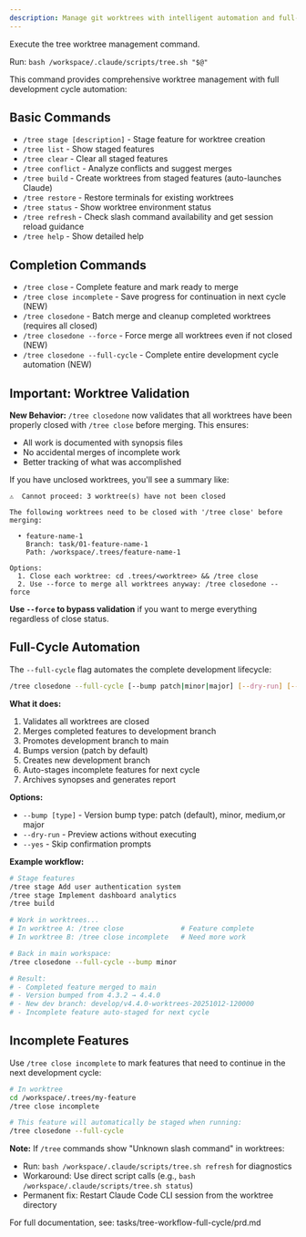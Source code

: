 ```yaml
---
description: Manage git worktrees with intelligent automation and full-cycle development workflows
---
```


Execute the tree worktree management command.

Run: `bash /workspace/.claude/scripts/tree.sh "$@"`

This command provides comprehensive worktree management with full development cycle automation:

## Basic Commands
- `/tree stage [description]` - Stage feature for worktree creation
- `/tree list` - Show staged features
- `/tree clear` - Clear all staged features
- `/tree conflict` - Analyze conflicts and suggest merges
- `/tree build` - Create worktrees from staged features (auto-launches Claude)
- `/tree restore` - Restore terminals for existing worktrees
- `/tree status` - Show worktree environment status
- `/tree refresh` - Check slash command availability and get session reload guidance
- `/tree help` - Show detailed help

## Completion Commands
- `/tree close` - Complete feature and mark ready to merge
- `/tree close incomplete` - Save progress for continuation in next cycle (NEW)
- `/tree closedone` - Batch merge and cleanup completed worktrees (requires all closed)
- `/tree closedone --force` - Force merge all worktrees even if not closed (NEW)
- `/tree closedone --full-cycle` - Complete entire development cycle automation (NEW)

## Important: Worktree Validation

**New Behavior:** `/tree closedone` now validates that all worktrees have been properly closed with `/tree close` before merging. This ensures:
- All work is documented with synopsis files
- No accidental merges of incomplete work
- Better tracking of what was accomplished

If you have unclosed worktrees, you'll see a summary like:
```
⚠️  Cannot proceed: 3 worktree(s) have not been closed

The following worktrees need to be closed with '/tree close' before merging:

  • feature-name-1
    Branch: task/01-feature-name-1
    Path: /workspace/.trees/feature-name-1

Options:
  1. Close each worktree: cd .trees/<worktree> && /tree close
  2. Use --force to merge all worktrees anyway: /tree closedone --force
```

**Use `--force` to bypass validation** if you want to merge everything regardless of close status.

## Full-Cycle Automation

The `--full-cycle` flag automates the complete development lifecycle:

```bash
/tree closedone --full-cycle [--bump patch|minor|major] [--dry-run] [--yes]
```

**What it does:**
1. Validates all worktrees are closed
2. Merges completed features to development branch
3. Promotes development branch to main
4. Bumps version (patch by default)
5. Creates new development branch
6. Auto-stages incomplete features for next cycle
7. Archives synopses and generates report

**Options:**
- `--bump [type]` - Version bump type: patch (default), minor, medium,or major
- `--dry-run` - Preview actions without executing
- `--yes` - Skip confirmation prompts

**Example workflow:**
```bash
# Stage features
/tree stage Add user authentication system
/tree stage Implement dashboard analytics
/tree build

# Work in worktrees...
# In worktree A: /tree close              # Feature complete
# In worktree B: /tree close incomplete   # Need more work

# Back in main workspace:
/tree closedone --full-cycle --bump minor

# Result:
# - Completed feature merged to main
# - Version bumped from 4.3.2 → 4.4.0
# - New dev branch: develop/v4.4.0-worktrees-20251012-120000
# - Incomplete feature auto-staged for next cycle
```

## Incomplete Features

Use `/tree close incomplete` to mark features that need to continue in the next development cycle:

```bash
# In worktree
cd /workspace/.trees/my-feature
/tree close incomplete

# This feature will automatically be staged when running:
/tree closedone --full-cycle
```

**Note:** If `/tree` commands show "Unknown slash command" in worktrees:
- Run: `bash /workspace/.claude/scripts/tree.sh refresh` for diagnostics
- Workaround: Use direct script calls (e.g., `bash /workspace/.claude/scripts/tree.sh status`)
- Permanent fix: Restart Claude Code CLI session from the worktree directory

For full documentation, see: tasks/tree-workflow-full-cycle/prd.md
